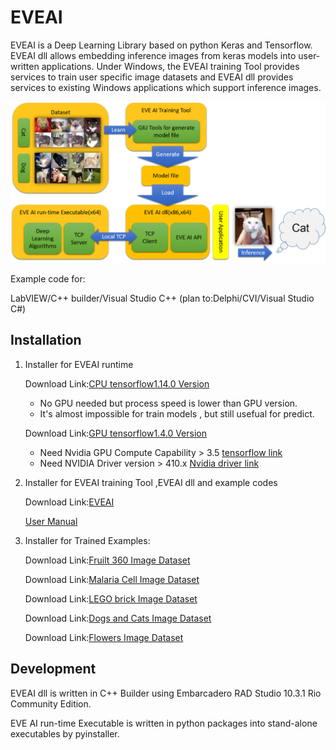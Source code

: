 # EVEAI
EVEAI is a Deep Learning Library based on python Keras and Tensorflow.
EVEAI dll allows embedding inference images from keras models into user-written applications. Under Windows, the EVEAI training Tool provides services to train user specific image datasets and EVEAI dll provides services to existing Windows applications which support inference images.

![Settings Window](https://github.com/Hommoner/EVEAI/blob/master/images/EVEAI%20flow.png)

Example code for:

LabVIEW/C++ builder/Visual Studio C++ (plan to:Delphi/CVI/Visual Studio C#)

## Installation
1. Installer for EVEAI runtime

    Download Link:[CPU tensorflow1.14.0 Version](https://sourceforge.net/projects/project-eveai/files/EVE%20Deep%20Learning%20Toolkit%20Installer%20CPU_1.14.0%2020190707.exe/download)
    
    *    No GPU needed but process speed is lower than GPU version.
    *    It's almost impossible for train models , but still usefual for predict.

    Download Link:[GPU tensorflow1.4.0 Version](https://sourceforge.net/projects/project-eveai/files/EVE%20Deep%20Learning%20Toolkit%20Installer%20GPU_1.4.0%2020190707.exe/download)

    *    Need Nvidia GPU Compute Capability > 3.5 [tensorflow link](https://www.tensorflow.org/install/gpu)
    *    Need NVIDIA Driver version > 410.x [Nvidia driver link](https://www.nvidia.com/Download/index.aspx?lang=en-us)
       
2. Installer for EVEAI training Tool ,EVEAI dll and example codes

    Download Link:[EVEAI](https://sourceforge.net/projects/project-eveai/files/EVE%20AI%2020190707.exe/download) 
    
    [User Manual](./EVE%20Training%20Tool%20User%20Manual.md)

3. Installer for Trained Examples:

    Download Link:[Fruilt 360 Image Dataset](https://sourceforge.net/projects/project-eveai/files/EVE%20Deep%20Learning%20Toolkit%20example%20for%20Fruit-360%20Installer.exe/download)
      
    Download Link:[Malaria Cell Image Dataset](https://sourceforge.net/projects/project-eveai/files/EVE%20Deep%20Learning%20Toolkit%20example%20for%20Malaria%20Cell%20Dataset%20Installer.exe/download)

    Download Link:[LEGO brick Image Dataset](https://sourceforge.net/projects/project-eveai/files/EVE%20Deep%20Learning%20Toolkit%20example%20for%20LEGO%20brick%20Dataset%20Installer.exe/download)

    Download Link:[Dogs and Cats Image Dataset](https://sourceforge.net/projects/project-eveai/files/EVE%20Deep%20Learning%20Toolkit%20example%20for%20Dogs%20and%20Cats%20Installer.exe/download)
      
    Download Link:[Flowers Image Dataset](https://sourceforge.net/projects/project-eveai/files/EVE%20Deep%20Learning%20Toolkit%20example%20for%20Flowers%20Installer.exe/download)

## Development
EVEAI dll is written in C++ Builder using Embarcadero RAD Studio 10.3.1 Rio Community Edition.

EVE AI run-time Executable is written in python packages into stand-alone executables by pyinstaller.
